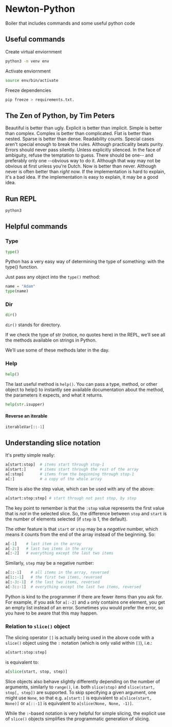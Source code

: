 # Newton-Python

Boiler that includes commands and some useful python code

## Useful commands

Create virtual enviornment

```bash
python3 -m venv env
```

Activate enviornment

```bash
source env/bin/activate
```

Freeze dependencies

```bash
pip freeze > requirements.txt.
```

## The Zen of Python, by Tim Peters

Beautiful is better than ugly.
Explicit is better than implicit.
Simple is better than complex.
Complex is better than complicated.
Flat is better than nested.
Sparse is better than dense.
Readability counts.
Special cases aren't special enough to break the rules.
Although practicality beats purity.
Errors should never pass silently.
Unless explicitly silenced.
In the face of ambiguity, refuse the temptation to guess.
There should be one-- and preferably only one --obvious way to do it.
Although that way may not be obvious at first unless you're Dutch.
Now is better than never.
Although never is often better than _right_ now.
If the implementation is hard to explain, it's a bad idea.
If the implementation is easy to explain, it may be a good idea.

## Run REPL

```bash
python3
```

## Helpful commands

### Type
```python
type()
```

Python has a very easy way of determining the type of something: with the type() function.

Just pass any object into the `type()` method:

```python
name = "Adam"
type(name)
```

### Dir
```python
dir()
```

`dir()` stands for directory.

If we check the type of str (notice, no quotes here) in the REPL, we’ll see all the methods available on strings in Python.

We’ll use some of these methods later in the day.

### Help
```python
help()
```

The last useful method is `help()`.
You can pass a type, method, or other object to help() to instantly see available documentation about the method, the parameters it expects, and what it returns.

```python
help(str.isupper)
```

#### Reverse an iterable
```python
iterableVar[::-1]
```

## Understanding slice notation

It's pretty simple really:

```python
a[start:stop]  # items start through stop-1
a[start:]      # items start through the rest of the array
a[:stop]       # items from the beginning through stop-1
a[:]           # a copy of the whole array
```
There is also the step value, which can be used with any of the above:

```python
a[start:stop:step] # start through not past stop, by step
```

The key point to remember is that the  `:stop`  value represents the first value that is  _not_  in the selected slice. So, the difference between  `stop`  and  `start`  is the number of elements selected (if  `step`  is 1, the default).

The other feature is that  `start`  or  `stop`  may be a  _negative_  number, which means it counts from the end of the array instead of the beginning. So:

```python
a[-1]    # last item in the array
a[-2:]   # last two items in the array
a[:-2]   # everything except the last two items
```

Similarly,  `step`  may be a negative number:

```python
a[::-1]    # all items in the array, reversed
a[1::-1]   # the first two items, reversed
a[:-3:-1]  # the last two items, reversed
a[-3::-1]  # everything except the last two items, reversed
```

Python is kind to the programmer if there are fewer items than you ask for. For example, if you ask for  `a[:-2]`  and  `a`  only contains one element, you get an empty list instead of an error. Sometimes you would prefer the error, so you have to be aware that this may happen.

### Relation to  `slice()`  object

The slicing operator  `[]`  is actually being used in the above code with a  `slice()`  object using the  `:`  notation (which is only valid within  `[]`), i.e.:

```python
a[start:stop:step]
```

is equivalent to:

```python
a[slice(start, stop, step)]
```

Slice objects also behave slightly differently depending on the number of arguments, similarly to  `range()`, i.e. both  `slice(stop)`  and  `slice(start, stop[, step])`  are supported. To skip specifying a given argument, one might use  `None`, so that e.g.  `a[start:]`  is equivalent to  `a[slice(start, None)]`  or  `a[::-1]`  is equivalent to  `a[slice(None, None, -1)]`.

While the  `:`-based notation is very helpful for simple slicing, the explicit use of  `slice()`  objects simplifies the programmatic generation of slicing.
